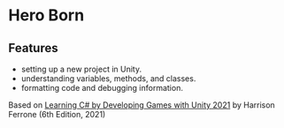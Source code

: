 # Hero Born

## Features

- setting up a new project in Unity.
- understanding variables, methods, and classes.
- formatting code and debugging information.

Based on [Learning C# by Developing Games with Unity 2021](https://www.amazon.com/Learning-Developing-Games-Unity-2021/dp/1801813949) by Harrison Ferrone (6th Edition, 2021)
